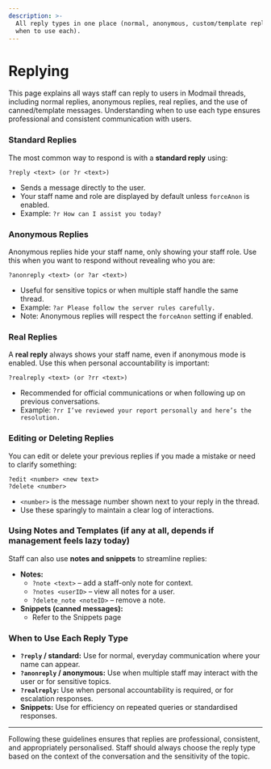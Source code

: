 ```yaml
---
description: >-
  All reply types in one place (normal, anonymous, custom/template replies, and
  when to use each).
---
```


# Replying

This page explains all ways staff can reply to users in Modmail threads, including normal replies, anonymous replies, real replies, and the use of canned/template messages. Understanding when to use each type ensures professional and consistent communication with users.

### Standard Replies

The most common way to respond is with a **standard reply** using:

```
?reply <text> (or ?r <text>)
```

* Sends a message directly to the user.
* Your staff name and role are displayed by default unless `forceAnon` is enabled.
* Example: `?r How can I assist you today?`

### Anonymous Replies

Anonymous replies hide your staff name, only showing your staff role. Use this when you want to respond without revealing who you are:

```
?anonreply <text> (or ?ar <text>)
```

* Useful for sensitive topics or when multiple staff handle the same thread.
* Example: `?ar Please follow the server rules carefully.`
* Note: Anonymous replies will respect the `forceAnon` setting if enabled.

### Real Replies

A **real reply** always shows your staff name, even if anonymous mode is enabled. Use this when personal accountability is important:

```
?realreply <text> (or ?rr <text>)
```

* Recommended for official communications or when following up on previous conversations.
* Example: `?rr I’ve reviewed your report personally and here’s the resolution.`

### Editing or Deleting Replies

You can edit or delete your previous replies if you made a mistake or need to clarify something:

```
?edit <number> <new text>
?delete <number>
```

* `<number>` is the message number shown next to your reply in the thread.
* Use these sparingly to maintain a clear log of interactions.

### Using Notes and Templates (if any at all, depends if management feels lazy today)

Staff can also use **notes and snippets** to streamline replies:

* **Notes:**
  * `?note <text>` – add a staff-only note for context.
  * `?notes <userID>` – view all notes for a user.
  * `?delete_note <noteID>` – remove a note.
* **Snippets (canned messages):**
  * Refer to the Snippets page

### When to Use Each Reply Type

* **`?reply` / standard:** Use for normal, everyday communication where your name can appear.
* **`?anonreply` / anonymous:** Use when multiple staff may interact with the user or for sensitive topics.
* **`?realreply`:** Use when personal accountability is required, or for escalation responses.
* **Snippets:** Use for efficiency on repeated queries or standardised responses.

***

Following these guidelines ensures that replies are professional, consistent, and appropriately personalised. Staff should always choose the reply type based on the context of the conversation and the sensitivity of the topic.
